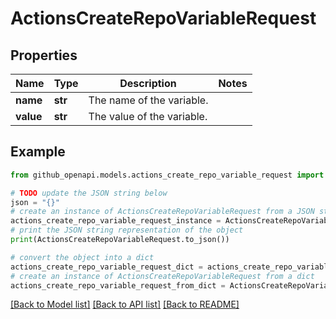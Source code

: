 # ActionsCreateRepoVariableRequest


## Properties

Name | Type | Description | Notes
------------ | ------------- | ------------- | -------------
**name** | **str** | The name of the variable. | 
**value** | **str** | The value of the variable. | 

## Example

```python
from github_openapi.models.actions_create_repo_variable_request import ActionsCreateRepoVariableRequest

# TODO update the JSON string below
json = "{}"
# create an instance of ActionsCreateRepoVariableRequest from a JSON string
actions_create_repo_variable_request_instance = ActionsCreateRepoVariableRequest.from_json(json)
# print the JSON string representation of the object
print(ActionsCreateRepoVariableRequest.to_json())

# convert the object into a dict
actions_create_repo_variable_request_dict = actions_create_repo_variable_request_instance.to_dict()
# create an instance of ActionsCreateRepoVariableRequest from a dict
actions_create_repo_variable_request_from_dict = ActionsCreateRepoVariableRequest.from_dict(actions_create_repo_variable_request_dict)
```
[[Back to Model list]](../README.md#documentation-for-models) [[Back to API list]](../README.md#documentation-for-api-endpoints) [[Back to README]](../README.md)


